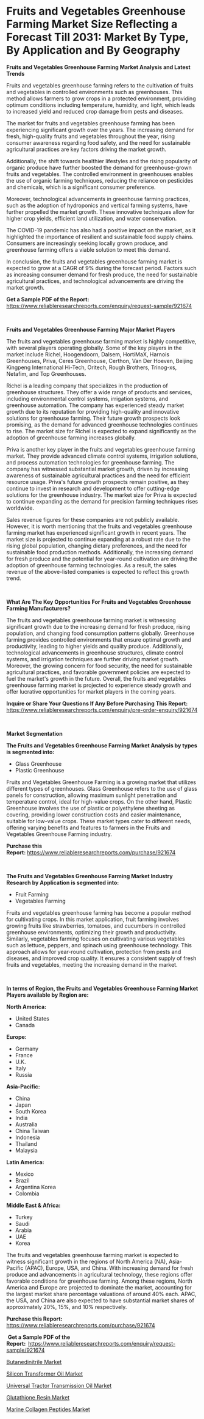 <p><h1>Fruits and Vegetables Greenhouse Farming Market Size Reflecting a Forecast Till 2031: Market By Type, By Application and By Geography</h1></p><p><strong>Fruits and Vegetables Greenhouse Farming Market Analysis and Latest Trends</strong></p>
<p><p>Fruits and vegetables greenhouse farming refers to the cultivation of fruits and vegetables in controlled environments such as greenhouses. This method allows farmers to grow crops in a protected environment, providing optimum conditions including temperature, humidity, and light, which leads to increased yield and reduced crop damage from pests and diseases.</p><p>The market for fruits and vegetables greenhouse farming has been experiencing significant growth over the years. The increasing demand for fresh, high-quality fruits and vegetables throughout the year, rising consumer awareness regarding food safety, and the need for sustainable agricultural practices are key factors driving the market growth.</p><p>Additionally, the shift towards healthier lifestyles and the rising popularity of organic produce have further boosted the demand for greenhouse-grown fruits and vegetables. The controlled environment in greenhouses enables the use of organic farming techniques, reducing the reliance on pesticides and chemicals, which is a significant consumer preference.</p><p>Moreover, technological advancements in greenhouse farming practices, such as the adoption of hydroponics and vertical farming systems, have further propelled the market growth. These innovative techniques allow for higher crop yields, efficient land utilization, and water conservation.</p><p>The COVID-19 pandemic has also had a positive impact on the market, as it highlighted the importance of resilient and sustainable food supply chains. Consumers are increasingly seeking locally grown produce, and greenhouse farming offers a viable solution to meet this demand.</p><p>In conclusion, the fruits and vegetables greenhouse farming market is expected to grow at a CAGR of 9% during the forecast period. Factors such as increasing consumer demand for fresh produce, the need for sustainable agricultural practices, and technological advancements are driving the market growth.</p></p>
<p><strong>Get a Sample PDF of the Report:&nbsp;</strong> <a href="https://www.reliableresearchreports.com/enquiry/request-sample/921674">https://www.reliableresearchreports.com/enquiry/request-sample/921674</a></p>
<p>&nbsp;</p>
<p><strong>Fruits and Vegetables Greenhouse Farming Major Market Players</strong></p>
<p><p>The fruits and vegetables greenhouse farming market is highly competitive, with several players operating globally. Some of the key players in the market include Richel, Hoogendoorn, Dalsem, HortiMaX, Harnois Greenhouses, Priva, Ceres Greenhouse, Certhon, Van Der Hoeven, Beijing Kingpeng International Hi-Tech, Oritech, Rough Brothers, Trinog-xs, Netafim, and Top Greenhouses.</p><p>Richel is a leading company that specializes in the production of greenhouse structures. They offer a wide range of products and services, including environmental control systems, irrigation systems, and greenhouse automation. The company has experienced steady market growth due to its reputation for providing high-quality and innovative solutions for greenhouse farming. Their future growth prospects look promising, as the demand for advanced greenhouse technologies continues to rise. The market size for Richel is expected to expand significantly as the adoption of greenhouse farming increases globally.</p><p>Priva is another key player in the fruits and vegetables greenhouse farming market. They provide advanced climate control systems, irrigation solutions, and process automation technologies for greenhouse farming. The company has witnessed substantial market growth, driven by increasing awareness of sustainable agricultural practices and the need for efficient resource usage. Priva's future growth prospects remain positive, as they continue to invest in research and development to offer cutting-edge solutions for the greenhouse industry. The market size for Priva is expected to continue expanding as the demand for precision farming techniques rises worldwide.</p><p>Sales revenue figures for these companies are not publicly available. However, it is worth mentioning that the fruits and vegetables greenhouse farming market has experienced significant growth in recent years. The market size is projected to continue expanding at a robust rate due to the rising global population, changing dietary preferences, and the need for sustainable food production methods. Additionally, the increasing demand for fresh produce and the potential for year-round cultivation are driving the adoption of greenhouse farming technologies. As a result, the sales revenue of the above-listed companies is expected to reflect this growth trend.</p></p>
<p>&nbsp;</p>
<p><strong>What Are The Key Opportunities For Fruits and Vegetables Greenhouse Farming Manufacturers?</strong></p>
<p><p>The fruits and vegetables greenhouse farming market is witnessing significant growth due to the increasing demand for fresh produce, rising population, and changing food consumption patterns globally. Greenhouse farming provides controlled environments that ensure optimal growth and productivity, leading to higher yields and quality produce. Additionally, technological advancements in greenhouse structures, climate control systems, and irrigation techniques are further driving market growth. Moreover, the growing concern for food security, the need for sustainable agricultural practices, and favorable government policies are expected to fuel the market's growth in the future. Overall, the fruits and vegetables greenhouse farming market is projected to experience steady growth and offer lucrative opportunities for market players in the coming years.</p></p>
<p><strong>Inquire or Share Your Questions If Any Before Purchasing This Report:</strong> <a href="https://www.reliableresearchreports.com/enquiry/pre-order-enquiry/921674">https://www.reliableresearchreports.com/enquiry/pre-order-enquiry/921674</a></p>
<p>&nbsp;</p>
<p><strong>Market Segmentation</strong></p>
<p><strong>The Fruits and Vegetables Greenhouse Farming Market Analysis by types is segmented into:</strong></p>
<p><ul><li>Glass Greenhouse</li><li>Plastic Greenhouse</li></ul></p>
<p><p>Fruits and Vegetables Greenhouse Farming is a growing market that utilizes different types of greenhouses. Glass Greenhouse refers to the use of glass panels for construction, allowing maximum sunlight penetration and temperature control, ideal for high-value crops. On the other hand, Plastic Greenhouse involves the use of plastic or polyethylene sheeting as covering, providing lower construction costs and easier maintenance, suitable for low-value crops. These market types cater to different needs, offering varying benefits and features to farmers in the Fruits and Vegetables Greenhouse Farming industry.</p></p>
<p><strong>Purchase this Report:&nbsp;</strong><a href="https://www.reliableresearchreports.com/purchase/921674">https://www.reliableresearchreports.com/purchase/921674</a></p>
<p>&nbsp;</p>
<p><strong>The Fruits and Vegetables Greenhouse Farming Market Industry Research by Application is segmented into:</strong></p>
<p><ul><li>Fruit Farming</li><li>Vegetables Farming</li></ul></p>
<p><p>Fruits and vegetables greenhouse farming has become a popular method for cultivating crops. In this market application, fruit farming involves growing fruits like strawberries, tomatoes, and cucumbers in controlled greenhouse environments, optimizing their growth and productivity. Similarly, vegetables farming focuses on cultivating various vegetables such as lettuce, peppers, and spinach using greenhouse technology. This approach allows for year-round cultivation, protection from pests and diseases, and improved crop quality. It ensures a consistent supply of fresh fruits and vegetables, meeting the increasing demand in the market.</p></p>
<p>&nbsp;</p>
<p><strong>In terms of Region, the Fruits and Vegetables Greenhouse Farming Market Players available by Region are:</strong></p>
<p>
    <p> <strong> North America: </strong>
        <ul>
            <li>United States</li>
            <li>Canada</li>
        </ul>
        </p> 
    <p> <strong> Europe: </strong>
        <ul>
            <li>Germany</li>
            <li>France</li>
            <li>U.K.</li>
            <li>Italy</li>
            <li>Russia</li>
        </ul>
        </p> 
    <p> <strong> Asia-Pacific: </strong>
        <ul>
            <li>China</li>
            <li>Japan</li>
            <li>South Korea</li>
            <li>India</li>
            <li>Australia</li>
            <li>China Taiwan</li>
            <li>Indonesia</li>
            <li>Thailand</li>
            <li>Malaysia</li>
        </ul>
        </p> 
    <p> <strong> Latin America: </strong>
        <ul>
            <li>Mexico</li>
            <li>Brazil</li>
            <li>Argentina Korea</li>
            <li>Colombia</li>
        </ul>
        </p> 
    <p> <strong> Middle East & Africa: </strong>
        <ul>
            <li>Turkey</li>
            <li>Saudi</li>
            <li>Arabia</li>
            <li>UAE</li>
            <li>Korea</li>
        </ul>
    </p>
    </p>
<p><p>The fruits and vegetables greenhouse farming market is expected to witness significant growth in the regions of North America (NA), Asia-Pacific (APAC), Europe, USA, and China. With increasing demand for fresh produce and advancements in agricultural technology, these regions offer favorable conditions for greenhouse farming. Among these regions, North America and Europe are projected to dominate the market, accounting for the largest market share percentage valuations of around 40% each. APAC, the USA, and China are also expected to have substantial market shares of approximately 20%, 15%, and 10% respectively.</p></p>
<p><strong>Purchase this Report: </strong><a href="https://www.reliableresearchreports.com/purchase/921674">https://www.reliableresearchreports.com/purchase/921674</a></p>
<p>&nbsp;<strong>Get a Sample PDF of the Report:&nbsp;&nbsp;</strong><a href="https://www.reliableresearchreports.com/enquiry/request-sample/921674">https://www.reliableresearchreports.com/enquiry/request-sample/921674</a></p>
<p><strong></strong></p>
<p><p><a href="https://medium.com/@anilaxhafa2022/butanedinitrile-market-insights-into-market-cagr-market-trends-and-growth-strategies-df37fefdef1f">Butanedinitrile Market</a></p><p><a href="https://medium.com/@anilaxhafa2022/silicon-transformer-oil-market-report-reveals-the-latest-trends-and-growth-opportunities-of-this-7bf4d6a2e8b6">Silicon Transformer Oil Market</a></p><p><a href="https://medium.com/@anilaxhafa2022/universal-tractor-transmission-oil-market-the-key-to-successful-business-strategy-forecast-till-fa58f1c995da">Universal Tractor Transmission Oil Market</a></p><p><a href="https://medium.com/@anilaxhafa2022/glutathione-resin-market-furnishes-information-on-market-share-market-trends-and-market-growth-b53728d296a7">Glutathione Resin Market</a></p><p><a href="https://medium.com/@anilaxhafa2022/marine-collagen-peptides-market-the-key-to-successful-business-strategy-forecast-till-2031-321f49dd34f3">Marine Collagen Peptides Market</a></p></p>